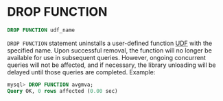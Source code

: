 # DROP FUNCTION

```sql
DROP FUNCTION udf_name
```

`DROP FUNCTION` statement uninstalls a user-defined function [UDF](../../../Extensions/UDFs_and_Plugins/UDF.md) with the specified name. Upon successful removal, the function will no longer be available for use in subsequent queries. However, ongoing concurrent queries will not be affected, and if necessary, the library unloading will be delayed until those queries are completed. Example:

```sql
mysql> DROP FUNCTION avgmva;
Query OK, 0 rows affected (0.00 sec)
```
<!-- proofread -->

